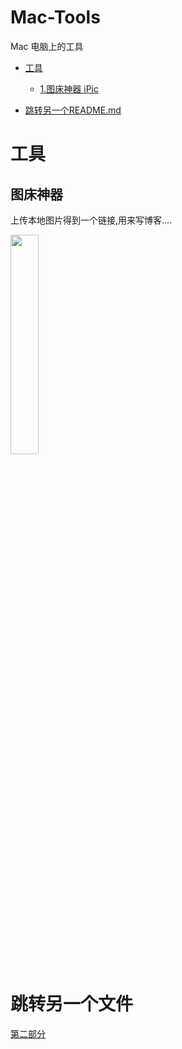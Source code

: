 # Mac-Tools
Mac 电脑上的工具

- [工具](#工具)
  - [1.图床神器 iPic](#图床神器)

- [跳转另一个README.md](#跳转另一个)


# 工具
## 图床神器

上传本地图片得到一个链接,用来写博客....

<img src="https://ws4.sinaimg.cn/large/006tNc79gy1fiuvdo0t0hj30dg0co0t3.jpg" width=30% />






# 跳转另一个文件
[第二部分](https://github.com/CoderLanni/Mac-Tools/blob/master/part2.md) 









